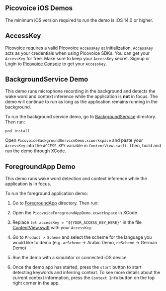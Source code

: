 ## Picovoice iOS Demos

The minimum iOS version required to run the demo is iOS 14.0 or higher.

## AccessKey

Picovoice requires a valid Picovoice `AccessKey` at initialization. `AccessKey` acts as your credentials when using Picovoice SDKs.
You can get your `AccessKey` for free. Make sure to keep your `AccessKey` secret.
Signup or Login to [Picovoice Console](https://console.picovoice.ai/) to get your `AccessKey`.

## BackgroundService Demo

This demo runs microphone recording in the background and detects the wake word and context inference while the application is **not** in focus. The demo will continue to run as long as the application remains running in the background.

To run the background service demo, go to [BackgroundService](./BackgroundService) directory. Then run:

```console
pod install
```

Open `PicovoiceBackgroundServiceDemo.xcworkspace` and paste your `AccessKey` into the `ACCESS_KEY` variable in `ContentView.swift`. Then, build and run the demo through XCode.

## ForegroundApp Demo

This demo runs wake word detection and context inference while the application is in focus. 

To run the foreground application demo:

1) Go to [ForegroundApp](./ForegroundApp) directory. Then run:

2) Open the `PicovoiceForegroundAppDemo.xcworkspace` in XCode

3) Replace `let accessKey = "${YOUR_ACCESS_KEY_HERE}"` in the file [ContentView.swift](./ForegroundApp/PicovoiceForegroundAppDemo/ContentView.swift) with your `AccessKey`.

4) Go to `Product > Scheme` and select the scheme for the language you would like to demo (e.g. `arScheme` -> Arabic Demo, `deScheme` -> German Demo)

5) Run the demo with a simulator or connected iOS device

6) Once the demo app has started, press the `start` button to start detecting keywords and inferring context. To see more details about
the current context information, press the `Context Info` button on the top right corner in the app.
